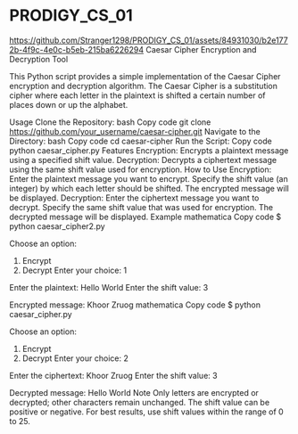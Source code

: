 # PRODIGY_CS_01

https://github.com/Stranger1298/PRODIGY_CS_01/assets/84931030/b2e1772b-4f9c-4e0c-b5eb-215ba6226294
Caesar Cipher Encryption and Decryption Tool

This Python script provides a simple implementation of the Caesar Cipher encryption and decryption algorithm. The Caesar Cipher is a substitution cipher where each letter in the plaintext is shifted a certain number of places down or up the alphabet.

Usage
Clone the Repository:
bash
Copy code
git clone https://github.com/your_username/caesar-cipher.git
Navigate to the Directory:
bash
Copy code
cd caesar-cipher
Run the Script:
Copy code
python caesar_cipher.py
Features
Encryption: Encrypts a plaintext message using a specified shift value.
Decryption: Decrypts a ciphertext message using the same shift value used for encryption.
How to Use
Encryption:
Enter the plaintext message you want to encrypt.
Specify the shift value (an integer) by which each letter should be shifted.
The encrypted message will be displayed.
Decryption:
Enter the ciphertext message you want to decrypt.
Specify the same shift value that was used for encryption.
The decrypted message will be displayed.
Example
mathematica
Copy code
$ python caesar_cipher2.py

Choose an option:
1. Encrypt
2. Decrypt
Enter your choice: 1

Enter the plaintext: Hello World
Enter the shift value: 3

Encrypted message: Khoor Zruog
mathematica
Copy code
$ python caesar_cipher.py

Choose an option:
1. Encrypt
2. Decrypt
Enter your choice: 2

Enter the ciphertext: Khoor Zruog
Enter the shift value: 3

Decrypted message: Hello World
Note
Only letters are encrypted or decrypted; other characters remain unchanged.
The shift value can be positive or negative.
For best results, use shift values within the range of 0 to 25.
